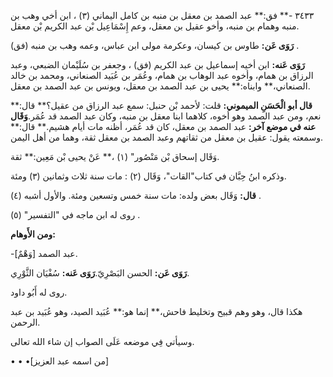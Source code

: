 ٣٤٣٣ -** فق:** عبد الصمد بن معقل بن منبه بن كامل اليماني (٣) ، ابن أخي وهب بن منبه وهمام بن منبه، وأخو عقيل بن معقل، وعم إِسْمَاعِيل بْن عبد الكريم بْن معقل.

**رَوَى عَن:** طاوس بن كيسان، وعكرمة مولى ابن عباس، وعمه وهب بن منبه (فق) .

**رَوَى عَنه:** ابن أخيه إسماعيل بن عبد الكريم (فق) ، وجعفر بن سُلَيْمان الضبعي، وعبد الرزاق بن همام، وأخوه عبد الوهاب بن همام، وعُمَر بن عُبَيد الصنعاني، ومحمد بن خالد الصنعاني،** وابناه:** يحيى بن عبد الصمد بن معقل، ويونس بن عبد الصمد بن معقل.

**قال أبو الْحَسَنِ الميموني:** قلت: لأحمد بْن حنبل: سمع عبد الرزاق من عقيل؟** قال:** نعم، ومن عبد الصمد وهو أخوه، كلاهما ابنا معقل بن منبه، وكان عبد الصمد قد عُمَر.**وَقَال عنه في موضع آخر:** عبد الصمد بن معقل، كان قد عُمَر، أظنه مات أيام هشيم.** قال:** وسمعته يقول: عقيل بن معقل من ثقاتهم وعبد الصمد بن معقل ثقة، وهما من أهل اليمن.

وَقَال إسحاق بْن مَنْصُور" (١) ،** عَنْ يحيى بْن مَعِين:** ثقة.

وذكره ابنُ حِبَّان في كتاب"القات"، وَقَال (٢) : مات سنة ثلاث وثمانين (٣) ومئة.

**قال:** وَقَال بعض ولده: مات سنة خمس وتسعين ومئة. والأول أشبه (٤) .

روى له ابن ماجه في "التفسير" (٥) .

**ومن الأَوهام:**

-[وَهْمٌ] عبد الصمد.

**رَوَى عَن:** الحسن البَصْرِيّ.**رَوَى عَنه:** سُفْيَان الثَّوْرِي.

روى له أَبُو داود.

هكذا قال، وهو وهم قبيح وتخليط فاحش،** إنما هو:** عُبَيد الصيد، وهو عُبَيد بن عبد الرحمن.

وسيأتي فِي موضعه عَلَى الصواب إن شاء الله تعالى.

• • •[من اسمه عبد العزيز]
